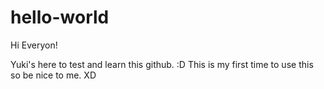 # hello-world

Hi Everyon!

Yuki's here to test and learn this github. :D This is my first time to use this so be nice to me. XD
